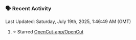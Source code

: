 ### 🗣 Recent Activity

<!--RECENT_ACTIVITY:last_update-->
Last Updated: Saturday, July 19th, 2025, 1:46:49 AM (GMT)
<!--RECENT_ACTIVITY:last_update_end-->
<!--RECENT_ACTIVITY:start-->
1. ⭐ Starred [OpenCut-app/OpenCut](https://github.com/OpenCut-app/OpenCut)<br>
<!--RECENT_ACTIVITY:end-->
